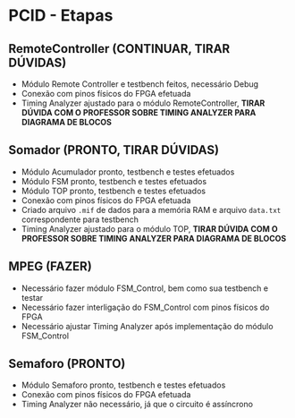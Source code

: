 # PCID - Etapas

## RemoteController (CONTINUAR, TIRAR DÚVIDAS)
* Módulo Remote Controller e testbench feitos, necessário Debug
* Conexão com pinos físicos do FPGA efetuada
* Timing Analyzer ajustado para o módulo RemoteController, **TIRAR DÚVIDA COM O PROFESSOR SOBRE TIMING ANALYZER PARA DIAGRAMA DE BLOCOS**

## Somador (PRONTO, TIRAR DÚVIDAS)
* Módulo Acumulador pronto, testbench e testes efetuados
* Módulo FSM pronto, testbench e testes efetuados
* Módulo TOP pronto, testbench e testes efetuados
* Conexão com pinos físicos do FPGA efetuada
* Criado arquivo `.mif` de dados para a memória RAM e arquivo `data.txt` correspondente para testbench
* Timing Analyzer ajustado para o módulo TOP, **TIRAR DÚVIDA COM O PROFESSOR SOBRE TIMING ANALYZER PARA DIAGRAMA DE BLOCOS**

## MPEG (FAZER)
* Necessário fazer módulo FSM_Control, bem como sua testbench e testar
* Necessário fazer interligação do FSM_Control com pinos físicos do FPGA
* Necessário ajustar Timing Analyzer após implementação do módulo FSM_Control

## Semaforo (PRONTO)
* Módulo Semaforo pronto, testbench e testes efetuados
* Conexão com pinos físicos do FPGA efetuada
* Timing Analyzer não necessário, já que o circuito é assíncrono
